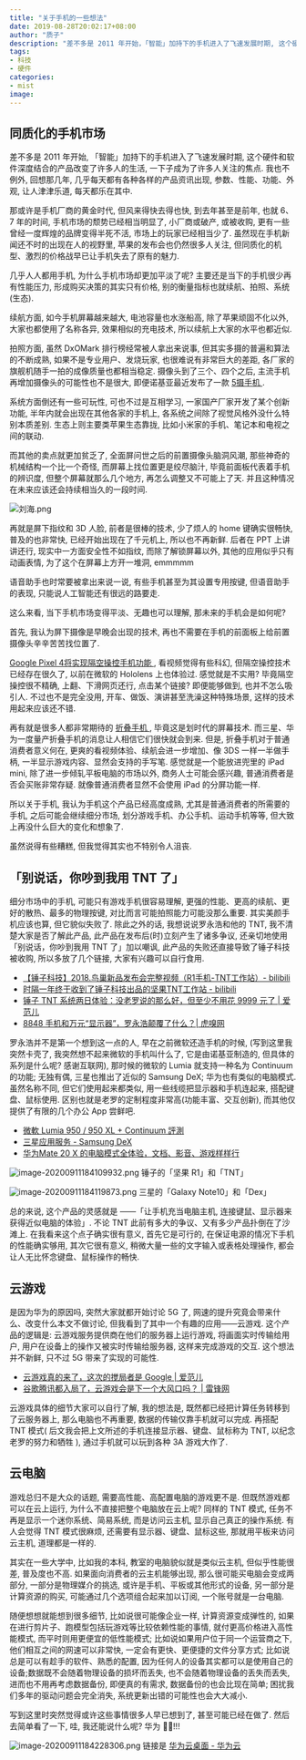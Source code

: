 ```yaml
---
title: "关于手机的一些想法"
date: 2019-08-28T20:02:17+08:00
author: "质子"
description: "差不多是 2011 年开始，「智能」加持下的手机进入了飞速发展时期, 这个硬件和软件深度结合的产品改变了许多人的生活, 一下子成为了许多人关注的焦点."
tags:
- 科技
- 硬件
categories: 
- mist
image: 
---
```


## 同质化的手机市场
差不多是 2011 年开始, 「智能」加持下的手机进入了飞速发展时期, 这个硬件和软件深度结合的产品改变了许多人的生活, 一下子成为了许多人关注的焦点. 我也不例外, 回想那几年, 几乎每天都有各种各样的产品资讯出现, 参数、性能、功能、外观, 让人津津乐道, 每天都乐在其中.

那或许是手机厂商的黄金时代, 但风来得快去得也快, 到去年甚至是前年, 也就 6、7 年的时间, 手机市场的颓势已经相当明显了, 小厂商或破产, 或被收购, 更有一些曾经一度辉煌的品牌变得半死不活, 市场上的玩家已经相当少了. 虽然现在手机新闻还不时的出现在人的视野里, 苹果的发布会也仍然很多人关注, 但同质化的机型、激烈的价格战早已让手机失去了原有的魅力.

几乎人人都用手机, 为什么手机市场却更加平淡了呢? 主要还是当下的手机很少再有性能压力, 形成购买决策的其实只有价格, 别的衡量指标也就续航、拍照、系统(生态).

续航方面, 如今手机屏幕越来越大, 电池容量也水涨船高, 除了苹果顽固不化以外, 大家也都使用了名称各异, 效果相似的充电技术, 所以续航上大家的水平也都近似. 

拍照方面, 虽然 DxOMark 排行榜经常被人拿出来说事, 但其实多摄的普遍和算法的不断成熟, 如果不是专业用户、发烧玩家, 也很难说有非常巨大的差距, 各厂家的旗舰机随手一拍的成像质量也都相当稳定. 摄像头到了三个、四个之后, 主流手机再增加摄像头的可能性也不是很大, 即便诺基亚最近发布了一款 [ 5摄手机 ]( https://sspai.com/post/55994 ).

系统方面倒还有一些可玩性, 可也不过是互相学习, 一家国产厂家开发了某个创新功能, 半年内就会出现在其他各家的手机上, 各系统之间除了视觉风格外没什么特别本质差别. 生态上则主要类苹果生态靠拢, 比如小米家的手机、笔记本和电视之间的联动.

而其他的卖点就更加贫乏了, 全面屏问世之后的前置摄像头脑洞风潮, 那些神奇的机械结构一个比一个奇怪, 而屏幕上找位置更是绞尽脑汁, 毕竟前面板代表着手机的辨识度, 但整个屏幕就那么几个地方, 再怎么调整又不可能上了天. 并且这种情况在未来应该还会持续相当久的一段时间.

![刘海.png](/images/%E5%88%98%E6%B5%B7.png)

再就是屏下指纹和 3D 人脸, 前者是很棒的技术, 少了烦人的 home 键确实很畅快, 普及的也非常快, 已经开始出现在了千元机上, 所以也不再新鲜. 后者在 PPT 上讲讲还行, 现实中一方面安全性不如指纹, 而除了解锁屏幕以外, 其他的应用似乎只有动画表情, 为了这个在屏幕上方开一堆洞, emmmmm

语音助手也时常要被拿出来说一说, 有些手机甚至为其设置专用按键, 但语音助手的表现, 只能说人工智能还有很远的路要走.

这么来看, 当下手机市场变得平淡、无趣也可以理解, 那未来的手机会是如何呢?

首先, 我认为屏下摄像是早晚会出现的技术, 再也不需要在手机的前面板上给前置摄像头辛辛苦苦找位置了.

[ Google Pixel 4将实现隔空操控手机功能 ]( https://36kr.com/p/5233915 ), 看视频觉得有些科幻, 但隔空操控技术已经存在很久了, 以前在微软的 Hololens 上也体验过. 感觉就是不实用? 毕竟隔空操控很不精确, 上翻、下滑网页还行, 点击某个链接? 即便能够做到, 也并不怎么吸引人. 不过也不是完全没用, 开车、做饭、演讲甚至洗澡这种特殊场景, 这样的技术用起来应该还不错.

再有就是很多人都非常期待的 [ 折叠手机 ]( https://www.ifanr.com/1177327 ), 毕竟这是划时代的屏幕技术. 而三星、华为一度量产折叠手机的消息让人相信它们很快就会到来. 但是, 折叠手机对于普通消费者意义何在, 更爽的看视频体验、续航会进一步增加、像 3DS 一样一半做手柄, 一半显示游戏内容、显然会支持的手写笔. 感觉就是一个能放进兜里的 iPad mini, 除了进一步倾轧平板电脑的市场以外, 商务人士可能会感兴趣, 普通消费者是否会买账非常存疑. 就像普通消费者显然不会使用 iPad 的分屏功能一样.

所以关于手机, 我认为手机这个产品已经高度成熟, 尤其是普通消费者的所需要的手机, 之后可能会继续细分市场, 划分游戏手机、办公手机、运动手机等等, 但大致上再没什么巨大的变化和想象了. 

虽然说得有些糟糕, 但我觉得其实也不特别令人沮丧.

## 「别说话，你吵到我用 TNT 了」
细分市场中的手机, 可能只有游戏手机很容易理解, 更强的性能、更高的续航、更好的散热、最多的物理按键, 对比而言可能拍照能力可能没那么重要. 其实美颜手机应该也算, 但它貌似失败了. 除此之外的话, 我想说说罗永浩和他的 TNT, 我不清楚大家是否了解此产品, 此产品在发布后(时)立刻产生了诸多争议, 还亲切地使用「别说话，你吵到我用 TNT 了」加以嘲讽, 此产品的失败还直接导致了锤子科技被收购, 所以多放了几个链接, 大家有兴趣可以自行食用. 

- [【锤子科技】2018.鸟巢新品发布会完整视频（R1手机-TNT工作站）- bilibili]( https://www.bilibili.com/video/av23888567/ )
- [ 时隔一年终于收到了锤子科技出品的坚果TNT工作站 - bilibili]( https://www.bilibili.com/video/av56975413?from=search&seid=4621657231873672543 )
- [锤子 TNT 系统两日体验：没老罗说的那么好，但至少不用花 9999 元了 | 爱范儿]( https://www.ifanr.com/1089160 )
- [8848 手机和万元“显示器”，罗永浩颠覆了什么？| 虎嗅网]( https://www.huxiu.com/article/244228.html )

罗永浩并不是第一个想到这一点的人, 早在之前微软还造手机的时候, (写到这里我突然卡壳了, 我突然想不起来微软的手机叫什么了, 它是由诺基亚制造的, 但具体的系列是什么呢? 感谢互联网), 那时候的微软的 Lumia 就支持一种名为 Continuum 的功能; 无独有偶, 三星也推出了近似的 Samsung DeX; 华为也有类似的电脑模式. 虽然名称不同, 但它们使用起来都类似, 用一些线缆把显示器和手机连起来, 搭配键盘、鼠标使用. 区别也就是老罗的定制程度非常高(功能丰富、交互创新), 而其他仅提供了有限的几个办公 App 尝鲜吧.

- [微軟 Lumia 950 / 950 XL + Continuum 評測]( https://chinese.engadget.com/2016/01/07/lumia-950-950-xl-continuum-review/ )
- [ 三星应用服务 - Samsung DeX ]( https://www.samsung.com/cn/apps/samsung-dex/ )
- [ 华为Mate 20 X 的电脑模式全体验，文档、影音、游戏样样行 ]( https://club.huawei.com/thread-17997782-1-1.html )

![image-20200911184109932.png](/images/image-20200911184109932.png)
锤子的「坚果 R1」和「TNT」

![image-20200911184119873.png](/images/image-20200911184119873.png)
三星的「Galaxy Note10」和「Dex」

总的来说, 这个产品的灵感就是 ——「让手机充当电脑主机, 连接键鼠、显示器来获得近似电脑的体验」. 不论 TNT 此前有多大的争议、又有多少产品扑倒在了沙滩上. 在我看来这个点子确实很有意义, 首先它是可行的, 在保证电源的情况下手机的性能确实够用, 其次它很有意义, 稍微大量一些的文字输入或表格处理操作, 都会让人无比怀念键盘、鼠标操作的畅快. 

## 云游戏
是因为华为的原因吗, 突然大家就都开始讨论 5G 了, 网速的提升究竟会带来什么、改变什么本文不做讨论, 但我看到了其中一个有趣的应用——云游戏. 这个产品的逻辑是: 云游戏服务提供商在他们的服务器上运行游戏, 将画面实时传输给用户, 用户在设备上的操作又被实时传输给服务器, 这样来完成游戏的交互. 这个想法并不新鲜, 只不过 5G 带来了实现的可能性.

- [云游戏真的来了，这次的搅局者是 Google | 爱范儿]( https://www.ifanr.com/1188033 )
- [谷歌腾讯都入局了，云游戏会是下一个大风口吗？ | 雷锋网]( https://www.leiphone.com/news/201904/Nu8NV8ftp2WEGgep.html )

云游戏具体的细节大家可以自行了解, 我的想法是, 既然都已经把计算任务转移到了云服务器上, 那么电脑也不再重要, 数据的传输仅靠手机就可以完成. 再搭配 TNT 模式( 后文我会把上文所述的手机连接显示器、键盘、鼠标称为 TNT, 以纪念老罗的努力和牺牲 ), 通过手机就可以玩到各种 3A 游戏大作了.


## 云电脑
游戏总归不是大众的话题, 需要高性能、高配置电脑的游戏更不是. 但既然游戏都可以在云上运行, 为什么不直接把整个电脑放在云上呢? 同样的 TNT 模式, 任务不再是显示一个迷你系统、简易系统, 而是访问云主机, 显示自己真正的操作系统. 有人会觉得 TNT 模式很麻烦, 还需要有显示器、键盘、鼠标这些, 那就用平板来访问云主机, 道理都是一样的.

其实在一些大学中, 比如我的本科, 教室的电脑貌似就是类似云主机, 但似乎性能很差, 普及度也不高. 如果面向消费者的云主机能够出现, 那么很可能买电脑会变成两部分, 一部分是物理媒介的挑选, 或许是手机、平板或其他形式的设备, 另一部分是计算资源的购买, 可能通过几个选项组合起来加以订阅, 一个账号就是一台电脑.

随便想想就能想到很多细节, 比如说很可能像企业一样, 计算资源变成弹性的, 如果在进行剪片子、跑模型包括玩游戏等比较依赖性能的事情, 就付更高价格进入高性能模式, 而平时则用更便宜的低性能模式; 比如说如果用户位于同一个运营商之下, 他们相互之间的网速可以非常快, 一定会有更快、更便捷的文件分享方式; 比如说总是可以有趁手的软件、熟悉的配置, 因为任何人的设备其实都可以是使用自己的设备;数据既不会随着物理设备的损坏而丢失, 也不会随着物理设备的丢失而丢失, 进而也不用再考虑数据备份,  即便真的有需求, 数据备份的也会比现在简单; 困扰我们多年的驱动问题会完全消失, 系统更新出错的可能性也会大大减小.

写到这里时突然觉得或许这些事情很多人早已想到了, 甚至可能已经在做了. 然后去简单看了一下, 哇, 我还能说什么呢? 华为 🐂🍺!!!

![image-20200911184228306.png](/images/image-20200911184228306.png)
链接是 [ 华为云桌面 - 华为云 ]( https://www.huaweicloud.com/product/workspace.html )